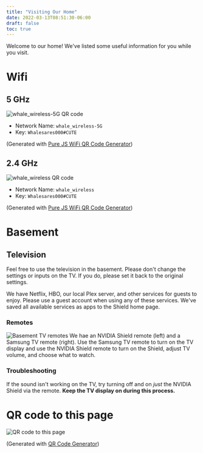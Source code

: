 ```yaml
---
title: "Visiting Our Home"
date: 2022-03-13T08:51:30-06:00
draft: false
toc: true
---
```


Welcome to our home! We've listed some useful information for you while you visit.

# Wifi

## 5 GHz

![whale_wireless-5G QR code](/static/img/whale_wireless-5G-qrcode.png)

- Network Name: `whale_wireless-5G`
- Key: `Whalesares000#CUTE`

(Generated with [Pure JS WiFi QR Code Generator](https://qifi.org/))

## 2.4 GHz

![whale_wireless QR code](/static/img/whale_wireless-qrcode.png)

- Network Name: `whale_wireless`
- Key: `Whalesares000#CUTE`

(Generated with [Pure JS WiFi QR Code Generator](https://qifi.org/))

# Basement

## Television

Feel free to use the television in the basement. Please don't change the settings or inputs on the TV. If you do, please set it back to the original settings.

We have Netflix, HBO, our local Plex server, and other services for guests to enjoy. Please use a guest account when using any of these services. We've saved all available services as apps to the Shield home page.

### Remotes

![Basement TV remotes](/static/img/basement-tv-remotes.jpeg)
We hae an NVIDIA Shield remote (left) and a Samsung TV remote (right). Use the Samsung TV remote to turn on the TV display and use the NVIDIA Shield remote to turn on the Shield, adjust TV volume, and choose what to watch.

### Troubleshooting

If the sound isn't working on the TV, try turning off and on _just_ the NVIDIA Shield via the remote. **Keep the TV display on during this process.**

# QR code to this page

![QR code to this page](/static/img/visiting-our-home-qr-code.png)

(Generated with [QR Code Generator](https://www.the-qrcode-generator.com/))